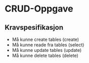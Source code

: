 # CRUD-Oppgave
## Kravspesifikasjon
* Må kunne create tables (create)
* Må kunne reade fra tables (select)
* Må kunne update tables (update)
* Må kunne delete tables (delete)